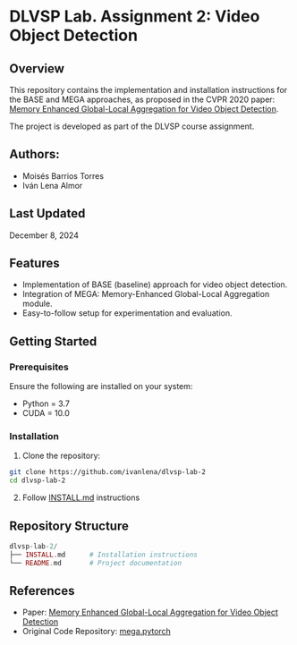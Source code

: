 # DLVSP Lab. Assignment 2: Video Object Detection

## **Overview**
This repository contains the implementation and installation instructions for the BASE and MEGA approaches, as proposed in the CVPR 2020 paper: [Memory Enhanced Global-Local Aggregation for Video Object Detection](https://arxiv.org/abs/2003.12063).

The project is developed as part of the DLVSP course assignment.

## **Authors**: 
- Moisés Barrios Torres
- Iván Lena Almor

## **Last Updated**
December 8, 2024

## **Features**
- Implementation of BASE (baseline) approach for video object detection.
- Integration of MEGA: Memory-Enhanced Global-Local Aggregation module.
- Easy-to-follow setup for experimentation and evaluation.

## **Getting Started**

### Prerequisites
Ensure the following are installed on your system:

- Python = 3.7
- CUDA = 10.0

### Installation

1. Clone the repository:

```bash
git clone https://github.com/ivanlena/dlvsp-lab-2
cd dlvsp-lab-2
```

2. Follow [INSTALL.md](INSTALL.md) instructions

## **Repository Structure**

```php
dlvsp-lab-2/
├── INSTALL.md      # Installation instructions
└── README.md       # Project documentation
```

## **References**

- Paper: [Memory Enhanced Global-Local Aggregation for Video Object Detection](https://arxiv.org/abs/2003.12063)
- Original Code Repository: [mega.pytorch](https://github.com/Scalsol/mega.pytorch)
